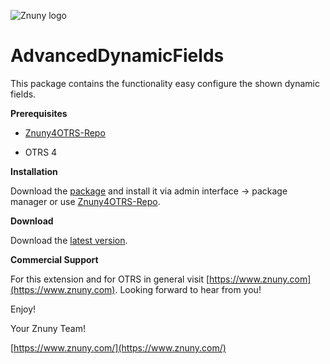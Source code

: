 ![Znuny logo](http://znuny.com/assets/images/logo_small.png)

AdvancedDynamicFields
=================
This package contains the functionality easy configure the shown dynamic fields.


**Prerequisites**

- [Znuny4OTRS-Repo](https://www.znuny.com/add-ons/znuny4otrs-repository)

- OTRS 4

**Installation**

Download the [package](https://addons.znuny.com/api/addon_repos/public/830/latest) and install it via admin interface -> package manager or use [Znuny4OTRS-Repo](https://www.znuny.com/add-ons/znuny4otrs-repository).



**Download**

Download the [latest version](https://addons.znuny.com/api/addon_repos/public/830/latest).

**Commercial Support**

For this extension and for OTRS in general visit [https://www.znuny.com](https://www.znuny.com). Looking forward to hear from you!

Enjoy!

Your Znuny Team!

[https://www.znuny.com/](https://www.znuny.com/)
